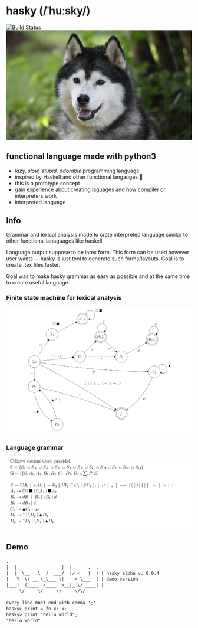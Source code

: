 # hasky (/ˈhuːsky/)
[![Build Status](https://travis-ci.org/L3rchal/hasky.svg?branch=master)](https://travis-ci.org/L3rchal/hasky)  
![](husky.jpg)
## functional language made with python3

* _lazy, slow, stupid, adorable_ programming language
* inspired by Haskell and other functional langauges 🧐
* this is a prototype concept 
* gain experience about creating laguages and how compiler or interpreters work
* interpreted language

## Info

Grammar and lexical analysis made to crate interpreted language similar to other functional lanaguages like haskell. 

Language output suppose to be latex form. This form can be used however user wants -- hasky is just tool to generate such forms/layouts. Goal is to create .tex files faster.

Goal was to make hasky grammar as easy as possible and at the same time to create useful language.

### Finite state machine for lexical analysis
![finitestatemachine](imgs/fsm.png)

### Language grammar
![grammar](imgs/grammar.png)

## Demo

```
.__                   __           
|  |__ _____    _____|  | _____.__.
|  |  \__   \  /  ___/  |/ <   |  | | hasky alpha v. 0.0.4
|   Y  \/ __ \_\___ \|    < \___  | | demo version
|___|  (____  /____  >__|_ \/ ____| | 
     \/     \/     \/     \/\/     

every line must end with comma ';'
hasky> print = fn x: x;
hasky> print "hello world";
"hello world"
```
